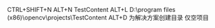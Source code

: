 CTRL+SHIFT+N
ALT+N	TestContent
ALT+L	D:\program files (x86)\opencv\projects\TestContent
ALT+D	为解决方案创建目录
仅空项目
